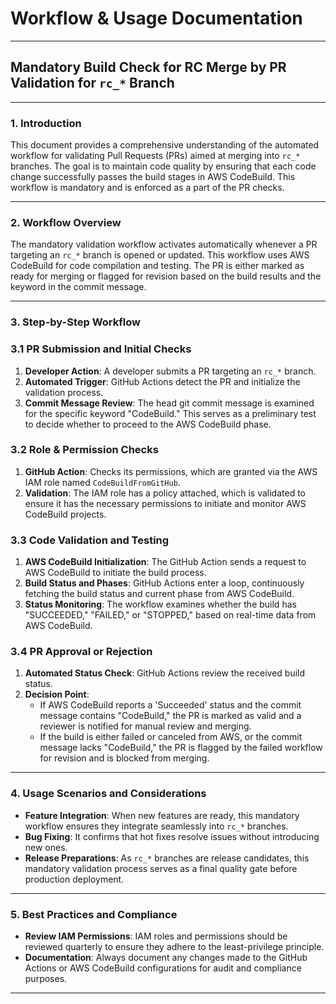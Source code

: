 # Workflow & Usage Documentation

---

## **Mandatory Build Check for RC Merge by PR Validation for `rc_*` Branch**

---

### 1. Introduction

This document provides a comprehensive understanding of the automated workflow for validating Pull Requests (PRs) aimed at merging into `rc_*` branches. The goal is to maintain code quality by ensuring that each code change successfully passes the build stages in AWS CodeBuild. This workflow is mandatory and is enforced as a part of the PR checks.

---

### 2. Workflow Overview

The mandatory validation workflow activates automatically whenever a PR targeting an `rc_*` branch is opened or updated. This workflow uses AWS CodeBuild for code compilation and testing. The PR is either marked as ready for merging or flagged for revision based on the build results and the keyword in the commit message.

---

### 3. Step-by-Step Workflow

### 3.1 PR Submission and Initial Checks

1. **Developer Action**: A developer submits a PR targeting an `rc_*` branch.
2. **Automated Trigger**: GitHub Actions detect the PR and initialize the validation process.
3. **Commit Message Review**: The head git commit message is examined for the specific keyword "CodeBuild." This serves as a preliminary test to decide whether to proceed to the AWS CodeBuild phase.

### 3.2 Role & Permission Checks

1. **GitHub Action**: Checks its permissions, which are granted via the AWS IAM role named `CodeBuildFromGitHub`.
2. **Validation**: The IAM role has a policy attached, which is validated to ensure it has the necessary permissions to initiate and monitor AWS CodeBuild projects.

### 3.3 Code Validation and Testing

1. **AWS CodeBuild Initialization**: The GitHub Action sends a request to AWS CodeBuild to initiate the build process.
2. **Build Status and Phases**: GitHub Actions enter a loop, continuously fetching the build status and current phase from AWS CodeBuild.
3. **Status Monitoring**: The workflow examines whether the build has "SUCCEEDED," "FAILED," or "STOPPED," based on real-time data from AWS CodeBuild.

### 3.4 PR Approval or Rejection

1. **Automated Status Check**: GitHub Actions review the received build status.
2. **Decision Point**:
    - If AWS CodeBuild reports a 'Succeeded' status and the commit message contains "CodeBuild," the PR is marked as valid and a reviewer is notified for manual review and merging.
    - If the build is either failed or canceled from AWS, or the commit message lacks "CodeBuild," the PR is flagged by the failed workflow for revision and is blocked from merging.

---

### 4. Usage Scenarios and Considerations

- **Feature Integration**: When new features are ready, this mandatory workflow ensures they integrate seamlessly into `rc_*` branches.
- **Bug Fixing**: It confirms that hot fixes resolve issues without introducing new ones.
- **Release Preparations**: As `rc_*` branches are release candidates, this mandatory validation process serves as a final quality gate before production deployment.

---

### 5. Best Practices and Compliance

- **Review IAM Permissions**: IAM roles and permissions should be reviewed quarterly to ensure they adhere to the least-privilege principle.
- **Documentation**: Always document any changes made to the GitHub Actions or AWS CodeBuild configurations for audit and compliance purposes.

---